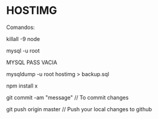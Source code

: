 # HOSTIMG

Comandos:

killall -9 node


mysql -u root

MYSQL PASS VACIA

mysqldump -u root hostimg > backup.sql 

npm install x

git commit -am "message" // To commit changes

git push origin master // Push your local changes to github
